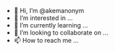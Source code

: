 - 👋 Hi, I’m @akemanonym
- 👀 I’m interested in ...
- 🌱 I’m currently learning ...
- 💞️ I’m looking to collaborate on ...
- 📫 How to reach me ...

<!---
akemanonym/akemanonym is a ✨ special ✨ repository because its `README.md` (this file) appears on your GitHub profile.
You can click the Preview link to take a look at your changes.
--->
